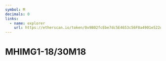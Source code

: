 ```yaml
---
symbol: M
decimals: 0
links:
  - name: explorer
    url: https://etherscan.io/token/0x9B02fcEbe7dc5E4653c56F8a4901e522dEf2f63a
---
```


# MHIMG1-18/30M18
